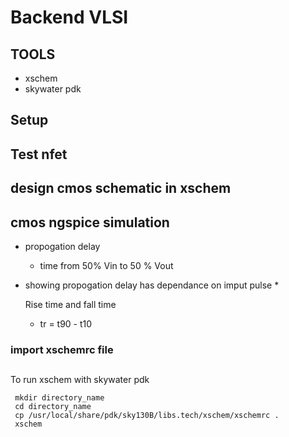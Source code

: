# Backend VLSI

## TOOLS
* xschem
* skywater pdk

## Setup

## Test nfet 

## design cmos schematic in xschem

## cmos ngspice simulation
* propogation delay
  * time from 50% Vin to 50 % Vout
* showing propogation delay has dependance on imput pulse
  * 

  Rise time and fall time
  * tr = t90 - t10
  
### import xschemrc file

##
To run xschem with skywater pdk 
````
 mkdir directory_name
 cd directory_name
 cp /usr/local/share/pdk/sky130B/libs.tech/xschem/xschemrc .
 xschem

````
